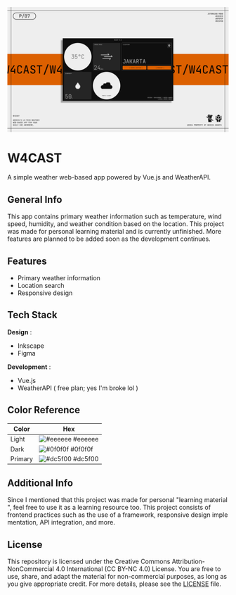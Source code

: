 ![Vue Weather App](design/poster.jpg)

# W4CAST

A simple weather web-based app powered by Vue.js and WeatherAPI.

## General Info

This app contains primary weather information such as temperature, wind speed, humidity, and weather condition based on the location. This project was made for personal learning material and is currently unfinished. More features are planned to be added soon as the development continues.

## Features

- Primary weather information
- Location search
- Responsive design

## Tech Stack

**Design** :

- Inkscape
- Figma

**Development** :

- Vue.js
- WeatherAPI ( free plan; yes I'm broke lol )

## Color Reference

| Color   | Hex                                                              |
| ------- | ---------------------------------------------------------------- |
| Light   | ![#eeeeee](https://via.placeholder.com/10/eeeeee?text=+) #eeeeee |
| Dark    | ![#0f0f0f](https://via.placeholder.com/10/0f0f0f?text=+) #0f0f0f |
| Primary | ![#dc5f00](https://via.placeholder.com/10/dc5f00?text=+) #dc5f00 |

## Additional Info

Since I mentioned that this project was made for personal "learning material", feel free to use it as a learning resource too. This project consists of frontend practices such as the use of a framework, responsive design implementation, API integration, and more.

## License

This repository is licensed under the Creative Commons Attribution-NonCommercial 4.0 International (CC BY-NC 4.0) License. You are free to use, share, and adapt the material for non-commercial purposes, as long as you give appropriate credit. For more details, please see the [LICENSE](./LICENSE.txt) file.
